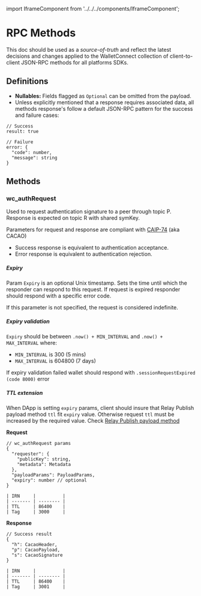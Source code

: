 import IframeComponent from '../../../components/IframeComponent';

# RPC Methods

This doc should be used as a _source-of-truth_ and reflect the latest decisions and changes applied to the WalletConnect collection of client-to-client JSON-RPC methods for all platforms SDKs.

## Definitions

- **Nullables:** Fields flagged as `Optional` can be omitted from the payload.
- Unless explicitly mentioned that a response requires associated data, all methods response's follow a default JSON-RPC pattern for the success and failure cases:

```jsonc
// Success
result: true

// Failure
error: {
  "code": number,
  "message": string
}
```

## Methods

### wc_authRequest

Used to request authentication signature to a peer through topic P. Response is expected on topic R with shared symKey.

Parameters for request and response are compliant with [CAIP-74](https://github.com/ChainAgnostic/CAIPs/blob/master/CAIPs/caip-74.md) (aka CACAO)

- Success response is equivalent to authentication acceptance.
- Error response is equivalent to authentication rejection.

##### Expiry

Param `Expiry` is an optional Unix timestamp. Sets the time until which the responder can respond to this request. If request is expired responder should respond with a specific error code.

If this parameter is not specified, the request is considered indefinite.

##### Expiry validation
`Expiry` should be between `.now() + MIN_INTERVAL` and `.now() + MAX_INTERVAL` where:
- `MIN_INTERVAL` is 300 (5 mins)
- `MAX_INTERVAL` is 604800 (7 days)

If expiry validation failed wallet should respond with `.sessionRequestExpired (code 8000)` error

##### TTL extension
When DApp is setting `expiry` params, client should insure that Relay Publish payload method `ttl` fit `expiry` value. Otherwise request `ttl` must be increased by the required value. Check [Relay Publish payload method](../../servers/relay/relay-server-rpc.md)

**Request**

```jsonc
// wc_authRequest params
{
  "requester": {
    "publicKey": string,
    "metadata": Metadata
  },
  "payloadParams": PayloadParams,
  "expiry": number // optional
}

| IRN     |          |
| ------- | -------- |
| TTL     | 86400    |
| Tag     | 3000     |

```

**Response**

```jsonc
// Success result
{
  "h": CacaoHeader,
  "p": CacaoPayload,
  "s": CacaoSignature
}

| IRN     |          |
| ------- | -------- |
| TTL     | 86400    |
| Tag     | 3001     |
```


<IframeComponent />

